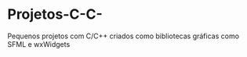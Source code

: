 # Projetos-C-C-
Pequenos projetos  com C/C++ criados como bibliotecas gráficas como SFML e wxWidgets  
